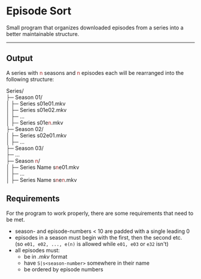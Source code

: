 # Episode Sort

Small program that organizes downloaded episodes from a series into a 
better maintainable structure.
***
## Output
<p>
A series with <font color="#a52a2a">n</font> seasons and <font color="#a52a2a">n</font> episodes each 
will be 
rearranged into the following structure:
</p>


Series/  
├─ Season 01/  
│  ├─ Series s01e01.mkv  
│  ├─ Series s01e02.mkv  
│  ├─ ...  
│  ├─ Series s01e<font color="#a52a2a">n</font>.mkv  
├─ Season 02/  
│  ├─ Series s02e01.mkv  
│  ├─ ...  
├─ Season 03/  
├─ ...  
├─ Season <font color="#a52a2a">n</font>/  
│  ├─ Series Name s<font color="#a52a2a">n</font>e01.mkv  
│  ├─ ...  
│  ├─ Series Name s<font color="#a52a2a">n</font>e<font color="#a52a2a">n</font>.mkv




## Requirements
For the program to work properly, there are some requirements that need to be met.
- season- and episode-numbers < 10 are padded with a single leading 0 
- episodes in a season must begin with the first, then the second etc. <br>
(so `e01, e02, ..., e(n)` is allowed while `e01, e03` or `e32` isn't)
- all episodes must:
  - be in *.mkv* format
  - have `S|s<season-number>` somewhere in their name
  - be ordered by episode numbers


